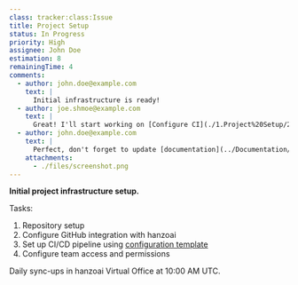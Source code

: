 ```yaml
---
class: tracker:class:Issue
title: Project Setup
status: In Progress
priority: High
assignee: John Doe
estimation: 8
remainingTime: 4
comments:
  - author: john.doe@example.com
    text: |
      Initial infrastructure is ready!
  - author: joe.shmoe@example.com
    text: |
      Great! I'll start working on [Configure CI](./1.Project%20Setup/2.Configure%20CI.md) task now.
  - author: john.doe@example.com
    text: |
      Perfect, don't forget to update [documentation](../Documentation/User%20Guide/Installation.md) when you're done.
    attachments:
      - ./files/screenshot.png
---
```

**Initial project infrastructure setup.**

Tasks:
1. Repository setup
2. Configure GitHub integration with hanzoai
3. Set up CI/CD pipeline using [configuration template](./files/config.yaml)
4. Configure team access and permissions

Daily sync-ups in hanzoai Virtual Office at 10:00 AM UTC.
